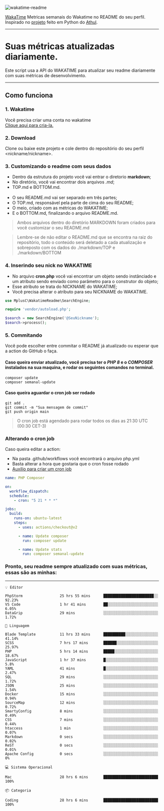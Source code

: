 ![wakatime-readme](https://socialify.git.ci/bymatheus/wakatime-readme/image?description=1&descriptionEditable=M%C3%A9tricas%20semanais%20do%20Wakatime%20no%20seu%20README%20de%20perfil.&font=KoHo&forks=1&language=1&owner=1&pattern=Signal&stargazers=1&theme=Dark)

[WakaTime](https://wakatime.com) Metricas semanais do Wakatime no README do seu perfil. <br>
Inspirado no [projeto](https://github.com/athul/waka-readme) feito em Python do [Athul](https://github.com/athul).
___

# Suas métricas atualizadas diariamente.
Este script usa a API do WAKATIME para atualizar seu readme diariamente com suas métricas de desenvolvimento.

___

## Como funciona

### 1. Wakatime
Você precisa criar uma conta no wakatime <br>
[Clique aqui para cria-la.](https://wakatime.com) 

### 2. Download
Clone ou baixe este projeto e cole dentro do repositório do seu perfil <nickname/nickname>.

### 3. Customizando o readme com seus dados
- Dentro da estrutura do projeto você vai entrar o diretorio **markdown**;  
- No diretório, você vai encontrar dois arquivos *.md*;
- TOP.md e BOTTOM.md.
<br><br>
- O seu README.md vai ser separado em três partes; 
- O TOP.md, responsável pela parte de cima do seu README;
- O meio, criado com as métricas do WAKATIME;
- E o BOTTOM.md, finalizando o arquivo README.md.<br>

> Ambos arquivos dentro do diretório MARKDOWN foram criados para você customizar o seu README.md

> Lembre-se de não editar o README.md que se encontra na raiz do repositório, todo o conteúdo será deletado a cada atualização e sobreposto com os dados do ./markdown/TOP e ./markdown/BOTTOM

### 4. Inserindo seu nick no WAKATIME
- No arquivo **cron.php** você vai encontrar um objeto sendo instânciado e um atributo sendo enviado como parâmetro para o construtor do objeto;
- Esse atributo se trata do NICKNAME do WAKATIME;
- Você precisa alterar o atributo para seu NICKNAME do WAKATIME.

```php
use MplusC\WakatimeReadme\SearchEngine;

require 'vendor/autoload.php';

$search = new SearchEngine('@SeuNickname');
$search->process();
```

### 5. Commitando
Você pode escolher entre commitar o README já atualizado ou esperar que a action do GitHub o faça. <br>

#### Caso queira enviar atualizado, você precisa ter o *PHP 8* e o *COMPOSER* instalados na sua maquina, e rodar os seguintes comandos no terminal.
```composer
composer update
composer semanal-update 
```

#### Caso queira aguardar o cron job ser rodado 
```git 
git add .
git commit -m "Sua mensagem de commit"
git push origin main
```

>O cron job está agendado para rodar todos os dias as 21:30 UTC (00:30 CET-3) 

### Alterando o cron job
Caso queira editar a action:

- Na pasta .github/workflows você encontrará o arquivo php.yml
- Basta alterar a hora que gostaria que o cron fosse rodado
- [Auxilio para criar um cron job](https://crontab.guru)

```yml
name: PHP Composer

on:
  workflow_dispatch:
  schedule:
    - cron: "5 21 * * *"

jobs:
  build:
    runs-on: ubuntu-latest
    steps:
      - uses: actions/checkout@v2

      - name: Update composer
        run: composer update

      - name: Update stats
        run: composer semanal-update
```

### Pronto, seu readme sempre atualizado com suas métricas, essas são as minhas:

___
```text
💡 Editor

PhpStorm                 25 hrs 55 mins      ███████████████████████░░     92.23%
VS Code                  1 hr 41 mins        ██░░░░░░░░░░░░░░░░░░░░░░░      6.05%
DataGrip                 29 mins             ░░░░░░░░░░░░░░░░░░░░░░░░░      1.72%
```
```text
💬 Linguagem

Blade Template           11 hrs 33 mins      ██████████░░░░░░░░░░░░░░░     41.14%
SCSS                     7 hrs 17 mins       ██████░░░░░░░░░░░░░░░░░░░     25.97%
PHP                      5 hrs 14 mins       █████░░░░░░░░░░░░░░░░░░░░     18.67%
JavaScript               1 hr 37 mins        █░░░░░░░░░░░░░░░░░░░░░░░░       5.8%
YAML                     41 mins             █░░░░░░░░░░░░░░░░░░░░░░░░      2.47%
SQL                      29 mins             ░░░░░░░░░░░░░░░░░░░░░░░░░      1.72%
JSON                     25 mins             ░░░░░░░░░░░░░░░░░░░░░░░░░      1.54%
Docker                   15 mins             ░░░░░░░░░░░░░░░░░░░░░░░░░      0.94%
SourceMap                12 mins             ░░░░░░░░░░░░░░░░░░░░░░░░░      0.72%
SmartyConfig             8 mins              ░░░░░░░░░░░░░░░░░░░░░░░░░      0.49%
CSS                      7 mins              ░░░░░░░░░░░░░░░░░░░░░░░░░      0.44%
htaccess                 1 min               ░░░░░░░░░░░░░░░░░░░░░░░░░      0.07%
Markdown                 0 secs              ░░░░░░░░░░░░░░░░░░░░░░░░░      0.02%
ReST                     0 secs              ░░░░░░░░░░░░░░░░░░░░░░░░░      0.01%
Apache Config            0 secs              ░░░░░░░░░░░░░░░░░░░░░░░░░         0%
```
```text
💻 Sistema Operacional

Mac                      28 hrs 6 mins       █████████████████████████       100%
```
```text
📦 Categoria

Coding                   28 hrs 6 mins       █████████████████████████       100%
```
